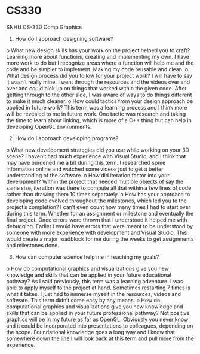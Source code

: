 # CS330
SNHU CS-330 Comp Graphics

1.	How do I approach designing software?

  o	What new design skills has your work on the project helped you to craft?
    Learning more about functions, creating and implementing my own. I have more work to do but I recognize areas where a function will help me and the code and     be simpler to implement. Making my code reusable and clean.
  o	What design process did you follow for your project work?
    I will have to say it wasn’t really mine. I went through the resources and the videos over and over and could pick up on things that worked within the given     code. After getting through to the other side, I was aware of ways to do things different to make it much cleaner.
  o	How could tactics from your design approach be applied in future work?
    This term was a learning process and I think more will be revealed to me in future work. One tactic was research and taking the time to learn about linking,     which is more of a C++ thing but can help in developing OpenGL environments.
    
2.	How do I approach developing programs?

  o	What new development strategies did you use while working on your 3D scene?
    I haven’t had much experience with Visual Studio, and I think that may have burdened me a bit during this term. I researched some information online and         watched some videos just to get a better understanding of the software.
  o	How did iteration factor into your development?
    Within the project that needed multiple objects of say the same size, iteration was there to compute all that within a few lines of code rather than drawing     them 10 times separately. 
  o	How has your approach to developing code evolved throughout the milestones, which led you to the project’s completion?
    I can’t even count how many times I had to start over during this term. Whether for an assignment or milestone and eventually the final project. Once errors     were thrown that I understood it helped me with debugging. Earlier I would have errors that were meant to be understood by someone with more experience with     development and Visual Studio. This would create a major roadblock for me during the weeks to get assignments and milestones done.
    
3.	How can computer science help me in reaching my goals?

  o	How do computational graphics and visualizations give you new knowledge and skills that can be applied in your future educational pathway?
    As I said previously, this term was a learning adventure. I was able to apply myself to the project at hand. Sometimes restarting 7 times is what it takes. I     just had to immerse myself in the resources, videos and software. This term didn’t come easy by any means.
  o	How do computational graphics and visualizations give you new knowledge and skills that can be applied in your future professional pathway?
    Not positive graphics will be in my future as far as OpenGL. Obviously you never know and it could be incorporated into presentations to colleagues,             depending on the scope. Foundational knowledge goes a long way and I know that somewhere down the line I will look back at this term and pull more from the       experience.


